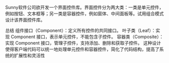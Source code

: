 Sunny软件公司欲开发一个界面控件库。界面控件分为两大类：一类是单元控件，例如按钮、文本框等；另一类是容器控件，例如窗体、中间面板等。试用组合模式设计该界面控件库。




总结
组件接口（Component）：定义所有控件的共同接口。
叶子类（Leaf）：实现 Component 接口，表示单元控件，不能包含子控件。
容器类（Composite）：实现 Component 接口，管理子控件，支持添加、删除和获取子控件。
这种设计使得客户端代码可以统一地处理单元控件和容器控件，简化了代码结构，提高了系统的扩展性和灵活性